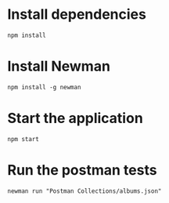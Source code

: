 # Install dependencies
```
npm install  
```

# Install Newman
```
npm install -g newman
```

# Start the application
```
npm start
```

# Run the postman tests
```
newman run "Postman Collections/albums.json"
```

